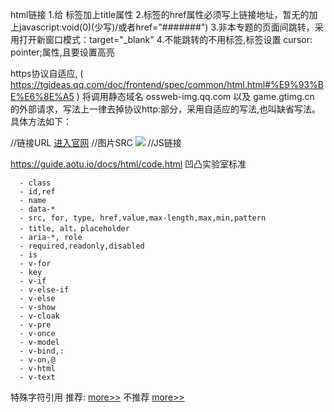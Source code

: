 html链接
  1.给 <a> 标签加上title属性
  2.<a>标签的href属性必须写上链接地址，暂无的加上javascript:void(0)(少写)/或者href="#######")
  3.非本专题的页面间跳转，采用打开新窗口模式：target="_blank"
  4.不能跳转的不用<a>标签,<a></a>标签设置 cursor: pointer;属性,且要设置高亮

https协议自适应, ( https://tgideas.qq.com/doc/frontend/spec/common/html.html#%E9%93%BE%E6%8E%A5 )
  将调用静态域名 ossweb-img.qq.com 以及 game.gtimg.cn 的外部请求，写法上一律去掉协议http:部分，采用自适应的写法,也叫缺省写法。具体方法如下：
  <style>
  //CSS背景图片 
  .bg{background: url(//game.gtimg.cn/images/cf/cp/a20161021sqjs/hd.jpg) no-repeat;}
  </style>
  //链接URL
  <a href="//cf.qq.com/main.shtml">进入官网</a>
  //图片SRC
  <img src="//game.gtimg.cn/images/cf/web201610/logo.png">
  //JS链接
  <script src="//ossweb-img.qq.com/images/js/title.js"></script>


https://guide.aotu.io/docs/html/code.html 凹凸实验室标准


```
  - class
  - id,ref
  - name
  - data-*
  - src, for, type, href,value,max-length,max,min,pattern
  - title, alt，placeholder
  - aria-*, role
  - required,readonly,disabled
  - is
  - v-for
  - key
  - v-if
  - v-else-if
  - v-else
  - v-show
  - v-cloak
  - v-pre
  - v-once
  - v-model
  - v-bind,:
  - v-on,@
  - v-html
  - v-text

```


特殊字符引用
 推荐: <a href="#">more&gt;&gt;</a>  不推荐 <a href="#">more&gt;&gt;</a>